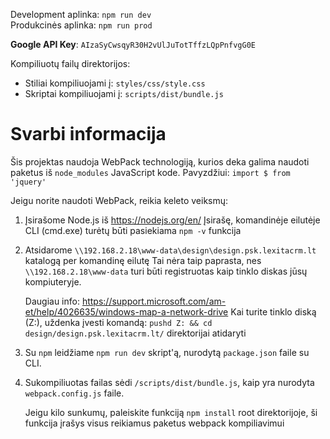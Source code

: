 Development aplinka: `npm run dev`  
Produkcinės aplinka: `npm run prod`

**Google API Key**: `AIzaSyCwsqyR30H2vUlJuTotTffzLQpPnfvgG0E`

Kompiliuotų failų direktorijos:
* Stiliai kompiliuojami į: `styles/css/style.css`
* Skriptai kompiliuojami į: `scripts/dist/bundle.js`

# Svarbi informacija

Šis projektas naudoja WebPack technologiją, kurios deka galima naudoti paketus iš `node_modules` JavaScript kode. Pavyzdžiui: `import $ from 'jquery'`

Jeigu norite naudoti WebPack, reikia keleto veiksmų:

1. Įsirašome Node.js iš https://nodejs.org/en/
Įsirašę, komandinėje eilutėje CLI (cmd.exe) turėtų būti pasiekiama `npm -v` funkcija
2. Atsidarome `\\192.168.2.18\www-data\design\design.psk.lexitacrm.lt` katalogą per komandinę eilutę Tai nėra taip paprasta, nes `\\192.168.2.18\www-data` turi būti registruotas kaip tinklo diskas jūsų kompiuteryje. 

   Daugiau info: https://support.microsoft.com/am-et/help/4026635/windows-map-a-network-drive Kai turite tinklo diską (Z:), uždenka įvesti komandą: `pushd Z: && cd design/design.psk.lexitacrm.lt/` direktorijai atidaryti
3. Su `npm` leidžiame `npm run dev` skript'ą, nurodytą `package.json` faile su CLI.
4. Sukompiliuotas failas sėdi `/scripts/dist/bundle.js`, kaip yra
nurodyta `webpack.config.js` faile.

   Jeigu kilo sunkumų, paleiskite funkciją `npm install` root direktorijoje,
ši funkcija įrašys visus reikiamus paketus webpack kompiliavimui

